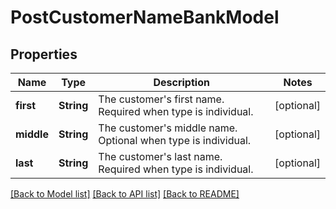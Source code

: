 # PostCustomerNameBankModel

## Properties
Name | Type | Description | Notes
------------ | ------------- | ------------- | -------------
**first** | **String** | The customer&#39;s first name. Required when type is individual. | [optional] 
**middle** | **String** | The customer&#39;s middle name. Optional when type is individual. | [optional] 
**last** | **String** | The customer&#39;s last name. Required when type is individual. | [optional] 

[[Back to Model list]](../README.md#documentation-for-models) [[Back to API list]](../README.md#documentation-for-api-endpoints) [[Back to README]](../README.md)



